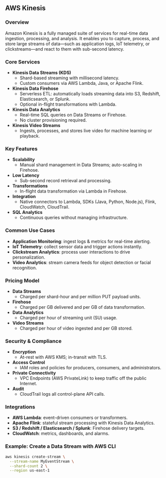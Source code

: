 ## AWS Kinesis

### Overview  
Amazon Kinesis is a fully managed suite of services for real-time data ingestion, processing, and analysis. It enables you to capture, process, and store large streams of data—such as application logs, IoT telemetry, or clickstreams—and react to them with sub-second latency.

### Core Services  
- **Kinesis Data Streams (KDS)**  
  - Shard-based streaming with millisecond latency.  
  - Custom consumers via AWS Lambda, Java, or Apache Flink.  
- **Kinesis Data Firehose**  
  - Serverless ETL: automatically loads streaming data into S3, Redshift, Elasticsearch, or Splunk.  
  - Optional in-flight transformations with Lambda.  
- **Kinesis Data Analytics**  
  - Real-time SQL queries on Data Streams or Firehose.  
  - No cluster provisioning required.  
- **Kinesis Video Streams**  
  - Ingests, processes, and stores live video for machine learning or playback.  

### Key Features  
- **Scalability**  
  - Manual shard management in Data Streams; auto-scaling in Firehose.  
- **Low Latency**  
  - Sub-second record retrieval and processing.  
- **Transformations**  
  - In-flight data transformation via Lambda in Firehose.  
- **Integration**  
  - Native connectors to Lambda, SDKs (Java, Python, Node.js), Flink, CloudWatch, CloudTrail.  
- **SQL Analytics**  
  - Continuous queries without managing infrastructure.

### Common Use Cases  
- **Application Monitoring**: ingest logs & metrics for real-time alerting.  
- **IoT Telemetry**: collect sensor data and trigger actions instantly.  
- **Clickstream Analytics**: process user interactions to drive personalization.  
- **Video Analytics**: stream camera feeds for object detection or facial recognition.

### Pricing Model  
- **Data Streams**  
  - Charged per shard-hour and per million PUT payload units.  
- **Firehose**  
  - Charged per GB delivered and per GB of data transformation.  
- **Data Analytics**  
  - Charged per hour of streaming unit (SU) usage.  
- **Video Streams**  
  - Charged per hour of video ingested and per GB stored.

### Security & Compliance  
- **Encryption**  
  - At-rest with AWS KMS; in-transit with TLS.  
- **Access Control**  
  - IAM roles and policies for producers, consumers, and administrators.  
- **Private Connectivity**  
  - VPC Endpoints (AWS PrivateLink) to keep traffic off the public Internet.  
- **Audit**  
  - CloudTrail logs all control-plane API calls.

### Integrations  
- **AWS Lambda**: event-driven consumers or transformers.  
- **Apache Flink**: stateful stream processing with Kinesis Data Analytics.  
- **S3 / Redshift / Elasticsearch / Splunk**: Firehose delivery targets.  
- **CloudWatch**: metrics, dashboards, and alarms.

### Example: Create a Data Stream with AWS CLI  
```bash
aws kinesis create-stream \
  --stream-name MyEventStream \
  --shard-count 2 \
  --region us-east-1
